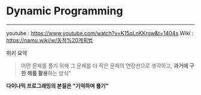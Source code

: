 # Dynamic Programming
---

youtube : https://www.youtube.com/watch?v=K15qLnKKrow&t=1404s
Wiki : https://namu.wiki/w/동적%20계획법

위키 요약

> 어떤 문제를 풀기 위해 그 문제를 더 작은 문제의 연장선으로 생각하고, **과거에 구한 해를 활용**하는 방식"

__다이나믹 프로그래밍의 본질은 "기억하며 풀기"__